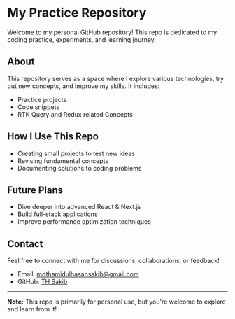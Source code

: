 # My Practice Repository

Welcome to my personal GitHub repository! This repo is dedicated to my coding practice, experiments, and learning journey.

## About
This repository serves as a space where I explore various technologies, try out new concepts, and improve my skills. It includes:
- Practice projects
- Code snippets
- RTK Query and Redux related Concepts

## How I Use This Repo
- Creating small projects to test new ideas
- Revising fundamental concepts
- Documenting solutions to coding problems

## Future Plans
- Dive deeper into advanced React & Next.js
- Build full-stack applications
- Improve performance optimization techniques

## Contact
Feel free to connect with me for discussions, collaborations, or feedback!
- Email: mdthamidulhasansakib@gmail.com
- GitHub: [TH Sakib](https://github.com/your-github-username)

---

**Note:** This repo is primarily for personal use, but you're welcome to explore and learn from it!

